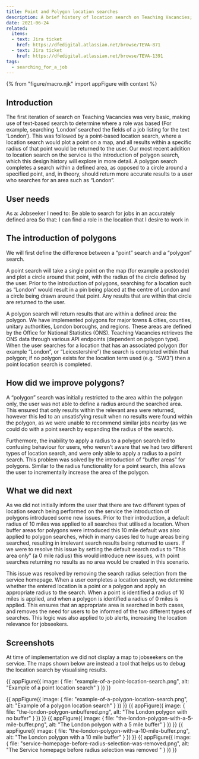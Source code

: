```yaml
---
title: Point and Polygon location searches
description: A brief history of location search on Teaching Vacancies; how we transitioned from text based search to a point/polygon location system to provide more accurate search results.
date: 2021-06-24
related:
  items:
  - text: Jira ticket
    href: https://dfedigital.atlassian.net/browse/TEVA-871
  - text: Jira ticket
    href: https://dfedigital.atlassian.net/browse/TEVA-1391
tags:
  - searching_for_a_job
---
```


{% from "figure/macro.njk" import appFigure with context %}

## Introduction
The first iteration of search on Teaching Vacancies was very basic, making use of text-based search to determine where a role was based (For example, searching ‘London’ searched the fields of a job listing for the text ‘London’).
This was followed by a point-based location search, where a location search would plot a point on a map, and all results within a specific radius of that point would be returned to the user.
Our most recent addition to location search on the service is the introduction of polygon search, which this design history will explore in more detail. A polygon search completes a search within a defined area, as opposed to a circle around a specified point, and, in theory, should return more accurate results to a user who searches for an area such as “London”.

## User needs
As a: Jobseeker
I need to: Be able to search for jobs in an accurately defined area
So that: I can find a role in the location that I desire to work in



##  The introduction of polygons

We will first define the difference between a “point” search and a “polygon” search.

A point search will take a single point on the map (for example a postcode) and plot a circle around that point, with the radius of the circle defined by the user. Prior to the introduction of polygons, searching for a location such as “London” would result in a pin being placed at the centre of London and a circle being drawn around that point. Any results that are within that circle are returned to the user.

A polygon search will return results that are within a defined area: the polygon. We have implemented polygons for major towns & cities, counties, unitary authorities, London boroughs, and regions. These areas are defined by the Office for National Statistics (ONS). Teaching Vacancies retrieves the ONS data through various API endpoints (dependent on polygon type).
When the user searches for a location that has an associated polygon (for example “London”, or “Leicestershire”) the search is completed within that polygon; if no polygon exists for the location term used (e.g. “SW3”) then a point location search is completed.


##  How did we improve polygons?

A “polygon” search was initially restricted to the area within the polygon only, the user was not able to define a radius around the searched area. This ensured that only results within the relevant area were returned, however this led to an unsatisfying result when no results were found within the polygon, as we were unable to recommend similar jobs nearby (as we could do with a point search by expanding the radius of the search).

Furthermore, the inability to apply a radius to a polygon search led to confusing behaviour for users, who weren’t aware that we had two different types of location search, and were only able to apply a radius to a point search.
This problem was solved by the introduction of “buffer areas” for polygons. Similar to the radius functionality for a point search, this allows the user to  incrementally increase the area of the polygon.



## What we did next

As we did not initially inform the user that there are two different types of location search being performed on the service the introduction of polygons introduced some new issues. Prior to their introduction, a default radius of 10 miles was applied to all searches that utilised a location. When buffer areas for polygons were introduced this 10 mile default was also applied to polygon searches, which in many cases led to huge areas being searched, resulting in irrelevant search results being returned to users.
If we were to resolve this issue by setting the default search radius to “This area only” (a 0 mile radius) this would introduce new issues, with point searches returning no results as no area would be created in this scenario.

This issue was resolved by removing the search radius selection from the service homepage. When a user completes a location search, we determine whether the entered location is a point or a polygon and apply an appropriate radius to the search. When a point is identified a radius of 10 miles is applied, and when a polygon is identified a radius of 0 miles is applied. This ensures that an appropriate area is searched in both cases, and removes the need for users to be informed of the two different types of searches.
This logic was also applied to job alerts, increasing the location relevance for jobseekers.

## Screenshots
At time of implementation we did not display a map to jobseekers on the service.
The maps shown below are instead a tool that helps us to debug the location search by visualising results.

{{ appFigure({ image: { file: "example-of-a-point-location-search.png", alt: "Example of a point location search" } }) }}

{{ appFigure({
  image: {
    file: "example-of-a-polygon-location-search.png",
    alt: "Example of a polygon location search"
  }
}) }}
{{ appFigure({
  image: {
    file: "the-london-polygon-unbuffered.png",
    alt: "The London polygon with no buffer"
  }
}) }}
{{ appFigure({
  image: {
    file: "the-london-polygon-with-a-5-mile-buffer.png",
    alt: "The London polygon with a 5 mile buffer"
  }
}) }}
{{ appFigure({
  image: {
    file: "the-london-polygon-with-a-10-mile-buffer.png",
    alt: "The London polygon with a 10 mile buffer"
  }
}) }}
{{ appFigure({
  image: {
    file: "service-homepage-before-radius-selection-was-removed.png",
    alt: "The Service homepage before radius selection was removed "
  }
}) }}
